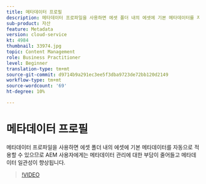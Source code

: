 ```yaml
---
title: 메타데이터 프로필
description: 메타데이터 프로파일을 사용하면 에셋 폴더 내의 에셋에 기본 메타데이터를 자동으로 적용할 수 있으므로 AEM 사용자에게는 메타데이터 관리에 대한 부담이 줄어들고 메타데이터 일관성이 향상됩니다.
sub-product: 자산
feature: Metadata
version: cloud-service
kt: 4984
thumbnail: 33974.jpg
topic: Content Management
role: Business Practitioner
level: Beginner
translation-type: tm+mt
source-git-commit: d9714b9a291ec3ee5f3dba9723de72bb120d2149
workflow-type: tm+mt
source-wordcount: '69'
ht-degree: 10%

---
```



# 메타데이터 프로필

메타데이터 프로파일을 사용하면 에셋 폴더 내의 에셋에 기본 메타데이터를 자동으로 적용할 수 있으므로 AEM 사용자에게는 메타데이터 관리에 대한 부담이 줄어들고 메타데이터 일관성이 향상됩니다.

>[!VIDEO](https://video.tv.adobe.com/v/33974/?quality=12&learn=on&hidetitle=true)
